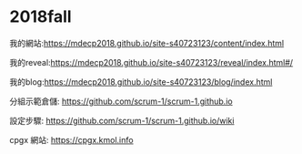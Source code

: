 # 2018fall
我的網站:https://mdecp2018.github.io/site-s40723123/content/index.html

我的reveal:https://mdecp2018.github.io/site-s40723123/reveal/index.html#/

我的blog:https://mdecp2018.github.io/site-s40723123/blog/index.html

分組示範倉儲: https://github.com/scrum-1/scrum-1.github.io

設定步驟: https://github.com/scrum-1/scrum-1.github.io/wiki

cpgx 網站: https://cpgx.kmol.info
